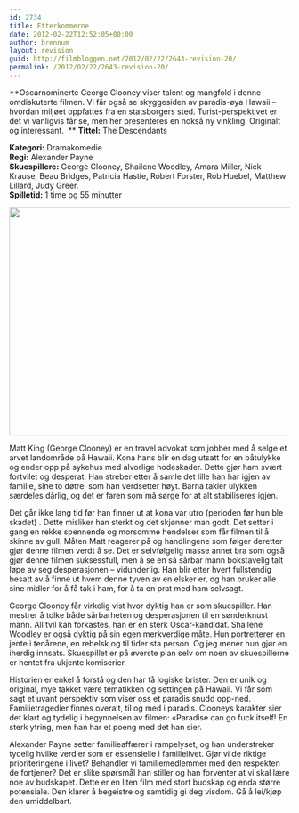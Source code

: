 ```yaml
---
id: 2734
title: Etterkommerne
date: 2012-02-22T12:52:05+00:00
author: brennum
layout: revision
guid: http://filmbloggen.net/2012/02/22/2643-revision-20/
permalink: /2012/02/22/2643-revision-20/
---
```

**Oscarnominerte George Clooney viser talent og mangfold i denne omdiskuterte filmen. Vi får også se skyggesiden av paradis-øya Hawaii &#8211; hvordan miljøet oppfattes fra en statsborgers sted. Turist-perspektivet er det vi vanligvis får se, men her presenteres en nokså ny vinkling. Originalt og interessant.  ** **<!--more-->Tittel:** The Descendants

  
**Kategori:** Dramakomedie  
**Regi:** Alexander Payne  
**Skuespillere:** George Clooney, Shailene Woodley, Amara Miller, Nick Krause, Beau Bridges, Patricia Hastie, Robert Forster, Rob Huebel, Matthew Lillard, Judy Greer.  
**Spilletid:** 1 time og 55 minutter

<a href="http://filmbloggen.net/?attachment_id=2715" rel="attachment wp-att-2715"><img class="alignnone size-large wp-image-2715" src="http://filmbloggen.net/wp-content/uploads//2012/02/THE_DESCENDANTS-620x410.jpg" alt="" width="620" height="410" /></a>

Matt King (George Clooney) er en travel advokat som jobber med å selge et arvet landområde på Hawaii. Kona hans blir en dag utsatt for en båtulykke og ender opp på sykehus med alvorlige hodeskader. Dette gjør ham svært fortvilet og desperat. Han streber etter å samle det lille han har igjen av familie, sine to døtre, som han verdsetter høyt. Barna takler ulykken særdeles dårlig, og det er faren som må sørge for at alt stabiliseres igjen.

Det går ikke lang tid før han finner ut at kona var utro (perioden før hun ble skadet) . Dette misliker han sterkt og det skjønner man godt. Det setter i gang en rekke spennende og morsomme hendelser som får filmen til å skinne av gull. Måten Matt reagerer på og handlingene som følger deretter gjør denne filmen verdt å se. Det er selvfølgelig masse annet bra som også gjør denne filmen suksessfull, men å se en så sårbar mann bokstavelig talt løpe av seg desperasjonen &#8211; vidunderlig. Han blir etter hvert fullstendig besatt av å finne ut hvem denne tyven av en elsker er, og han bruker alle sine midler for å få tak i ham, for å ta en prat med ham selvsagt.

George Clooney får virkelig vist hvor dyktig han er som skuespiller. Han mestrer å tolke både sårbarheten og desperasjonen til en sønderknust mann. All tvil kan forkastes, han er en sterk Oscar-kandidat. Shailene Woodley er også dyktig på sin egen merkverdige måte. Hun portretterer en jente i tenårene, en rebelsk og til tider sta person. Og jeg mener hun gjør en iherdig innsats. Skuespillet er på øverste plan selv om noen av skuespillerne er hentet fra ukjente komiserier.

Historien er enkel å forstå og den har få logiske brister. Den er unik og original, mye takket være tematikken og settingen på Hawaii. Vi får som sagt et uvant perspektiv som viser oss et paradis snudd opp-ned. Familietragedier finnes overalt, til og med i paradis. Clooneys karakter sier det klart og tydelig i begynnelsen av filmen: &laquo;Paradise can go fuck itself! En sterk ytring, men han har et poeng med det han sier.

Alexander Payne setter familieaffærer i rampelyset, og han understreker tydelig hvilke verdier som er essensielle i familielivet. Gjør vi de riktige prioriteringene i livet? Behandler vi familiemedlemmer med den respekten de fortjener? Det er slike spørsmål han stiller og han forventer at vi skal lære noe av budskapet. Dette er en liten film med stort budskap og enda større potensiale. Den klarer å begeistre og samtidig gi deg visdom. Gå å lei/kjøp den umiddelbart.
